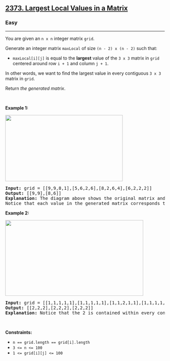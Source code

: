 <h2><a href="https://leetcode.com/problems/largest-local-values-in-a-matrix/">2373. Largest Local Values in a Matrix</a></h2><h3>Easy</h3><hr><div><p class="extension-adhd-reader-p"><span class="extension-adhd-reader-wrapper"><span class="extension-adhd-reader-container"><span class="extension-adhd-reader-boldify">Y</span>ou</span> <span class="extension-adhd-reader-container"><span class="extension-adhd-reader-boldify">a</span>re</span> <span class="extension-adhd-reader-container"><span class="extension-adhd-reader-boldify">g</span>iven</span> an </span><code><span class="extension-adhd-reader-wrapper">n x n</span></code><span class="extension-adhd-reader-wrapper"> <span class="extension-adhd-reader-container"><span class="extension-adhd-reader-boldify">in</span>teger</span> <span class="extension-adhd-reader-container"><span class="extension-adhd-reader-boldify">ma</span>trix</span> </span><code><span class="extension-adhd-reader-wrapper"><span class="extension-adhd-reader-container"><span class="extension-adhd-reader-boldify">g</span>rid</span></span></code>.</p>

<p class="extension-adhd-reader-p"><span class="extension-adhd-reader-wrapper"><span class="extension-adhd-reader-container"><span class="extension-adhd-reader-boldify">Ge</span>nerate</span> an <span class="extension-adhd-reader-container"><span class="extension-adhd-reader-boldify">in</span>teger</span> <span class="extension-adhd-reader-container"><span class="extension-adhd-reader-boldify">ma</span>trix</span> </span><code><span class="extension-adhd-reader-wrapper"><span class="extension-adhd-reader-container"><span class="extension-adhd-reader-boldify">ma</span>xLocal</span></span></code><span class="extension-adhd-reader-wrapper"> of <span class="extension-adhd-reader-container"><span class="extension-adhd-reader-boldify">s</span>ize</span> </span><code><span class="extension-adhd-reader-wrapper">(n - 2) x (n - 2)</span></code><span class="extension-adhd-reader-wrapper"> <span class="extension-adhd-reader-container"><span class="extension-adhd-reader-boldify">s</span>uch</span> <span class="extension-adhd-reader-container"><span class="extension-adhd-reader-boldify">t</span>hat:</span></span></p>

<ul>
	<li><code>maxLocal[i][j]</code> is equal to the <strong>largest</strong> value of the <code>3 x 3</code> matrix in <code>grid</code> centered around row <code>i + 1</code> and column <code>j + 1</code>.</li>
</ul>

<p class="extension-adhd-reader-p"><span class="extension-adhd-reader-wrapper">In <span class="extension-adhd-reader-container"><span class="extension-adhd-reader-boldify">o</span>ther</span> <span class="extension-adhd-reader-container"><span class="extension-adhd-reader-boldify">wo</span>rds,</span> we <span class="extension-adhd-reader-container"><span class="extension-adhd-reader-boldify">w</span>ant</span> to <span class="extension-adhd-reader-container"><span class="extension-adhd-reader-boldify">f</span>ind</span> <span class="extension-adhd-reader-container"><span class="extension-adhd-reader-boldify">t</span>he</span> <span class="extension-adhd-reader-container"><span class="extension-adhd-reader-boldify">la</span>rgest</span> <span class="extension-adhd-reader-container"><span class="extension-adhd-reader-boldify">v</span>alue</span> in <span class="extension-adhd-reader-container"><span class="extension-adhd-reader-boldify">e</span>very</span> <span class="extension-adhd-reader-container"><span class="extension-adhd-reader-boldify">con</span>tiguous</span> </span><code><span class="extension-adhd-reader-wrapper">3 x 3</span></code><span class="extension-adhd-reader-wrapper"> <span class="extension-adhd-reader-container"><span class="extension-adhd-reader-boldify">ma</span>trix</span> in </span><code><span class="extension-adhd-reader-wrapper"><span class="extension-adhd-reader-container"><span class="extension-adhd-reader-boldify">g</span>rid</span></span></code>.</p>

<p class="extension-adhd-reader-p"><span class="extension-adhd-reader-wrapper"><span class="extension-adhd-reader-container"><span class="extension-adhd-reader-boldify">Re</span>turn</span> </span><em><span class="extension-adhd-reader-wrapper"><span class="extension-adhd-reader-container"><span class="extension-adhd-reader-boldify">t</span>he</span> <span class="extension-adhd-reader-container"><span class="extension-adhd-reader-boldify">gen</span>erated</span> <span class="extension-adhd-reader-container"><span class="extension-adhd-reader-boldify">ma</span>trix</span></span></em>.</p>

<p class="extension-adhd-reader-p">&nbsp;</p>
<p class="extension-adhd-reader-p"><strong class="example"><span class="extension-adhd-reader-wrapper"><span class="extension-adhd-reader-container"><span class="extension-adhd-reader-boldify">Ex</span>ample</span> 1:</span></strong></p>
<img alt="" src="https://assets.leetcode.com/uploads/2022/06/21/ex1.png" style="width: 371px; height: 210px;">
<pre><strong>Input:</strong> grid = [[9,9,8,1],[5,6,2,6],[8,2,6,4],[6,2,2,2]]
<strong>Output:</strong> [[9,9],[8,6]]
<strong>Explanation:</strong> The diagram above shows the original matrix and the generated matrix.
Notice that each value in the generated matrix corresponds to the largest value of a contiguous 3 x 3 matrix in grid.</pre>

<p class="extension-adhd-reader-p"><strong class="example"><span class="extension-adhd-reader-wrapper"><span class="extension-adhd-reader-container"><span class="extension-adhd-reader-boldify">Ex</span>ample</span> 2:</span></strong></p>
<img alt="" src="https://assets.leetcode.com/uploads/2022/07/02/ex2new2.png" style="width: 436px; height: 240px;">
<pre><strong>Input:</strong> grid = [[1,1,1,1,1],[1,1,1,1,1],[1,1,2,1,1],[1,1,1,1,1],[1,1,1,1,1]]
<strong>Output:</strong> [[2,2,2],[2,2,2],[2,2,2]]
<strong>Explanation:</strong> Notice that the 2 is contained within every contiguous 3 x 3 matrix in grid.
</pre>

<p class="extension-adhd-reader-p">&nbsp;</p>
<p class="extension-adhd-reader-p"><strong><span class="extension-adhd-reader-wrapper"><span class="extension-adhd-reader-container"><span class="extension-adhd-reader-boldify">Cons</span>traints:</span></span></strong></p>

<ul>
	<li><code>n == grid.length == grid[i].length</code></li>
	<li><code>3 &lt;= n &lt;= 100</code></li>
	<li><code>1 &lt;= grid[i][j] &lt;= 100</code></li>
</ul>
</div>